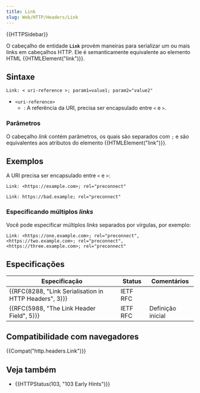 ```yaml
---
title: Link
slug: Web/HTTP/Headers/Link
---
```


{{HTTPSidebar}}

O cabeçalho de entidade **`Link`** provém maneiras para serializar um ou mais links em cabeçalhos HTTP. Ele é semanticamente equivalente ao elemento HTML {{HTMLElement("link")}}.

## Sintaxe

```
Link: < uri-reference >; param1=value1; param2="value2"
```

- `<uri-reference>`
  - : A referência da URI, precisa ser encapsulado entre `<` e `>`.

### Parâmetros

O cabeçalho _link_ contém parâmetros, os quais são separados com `;` e são equivalentes aos atributos do elemento {{HTMLElement("link")}}.

## Exemplos

A URI precisa ser encapsulado entre `<` e `>`:

```http example-good
Link: <https://example.com>; rel="preconnect"
```

```http example-bad
Link: https://bad.example; rel="preconnect"
```

### Especificando múltiplos _links_

Você pode especificar múltiplos _links_ separados por vírgulas, por exemplo:

```
Link: <https://one.example.com>; rel="preconnect", <https://two.example.com>; rel="preconnect", <https://three.example.com>; rel="preconnect"
```

## Especificações

| Especificação                                                            | Status   | Comentários       |
| ------------------------------------------------------------------------ | -------- | ----------------- |
| {{RFC(8288, "Link Serialisation in HTTP Headers", 3)}} | IETF RFC |                   |
| {{RFC(5988, "The Link Header Field", 5)}}                 | IETF RFC | Definição inicial |

## Compatibilidade com navegadores

{{Compat("http.headers.Link")}}

## Veja também

- {{HTTPStatus(103, "103 Early Hints")}}
